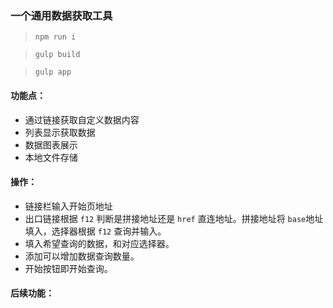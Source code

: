 ### 一个通用数据获取工具

>   `npm run i`

>   `gulp build`
   
>   `gulp app`
#### 功能点：
* 通过链接获取自定义数据内容
* 列表显示获取数据
* 数据图表展示
* 本地文件存储

#### 操作：
* 链接栏输入开始页地址
* 出口链接根据 `f12` 判断是拼接地址还是 `href` 直连地址。拼接地址将 `base`地址填入，选择器根据 `f12` 查询并输入。
* 填入希望查询的数据，和对应选择器。
* 添加可以增加数据查询数量。
* 开始按钮即开始查询。


#### 后续功能：
